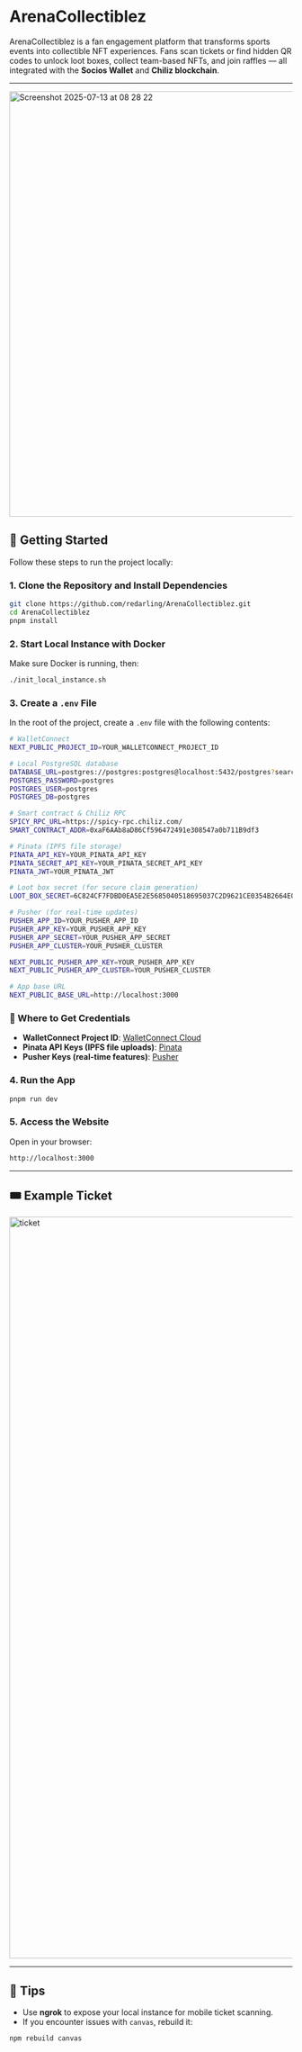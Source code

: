 # ArenaCollectiblez

ArenaCollectiblez is a fan engagement platform that transforms sports events into collectible NFT experiences.
Fans scan tickets or find hidden QR codes to unlock loot boxes, collect team-based NFTs, and join raffles — all integrated with the **Socios Wallet** and **Chiliz blockchain**.

---

<img width="1470" height="756" alt="Screenshot 2025-07-13 at 08 28 22" src="https://github.com/user-attachments/assets/1ec2e346-a766-47f2-9e98-1e4e04860343" />

## 🚀 Getting Started

Follow these steps to run the project locally:

### 1. Clone the Repository and Install Dependencies
```bash
git clone https://github.com/redarling/ArenaCollectiblez.git
cd ArenaCollectiblez
pnpm install
```

### 2. Start Local Instance with Docker
Make sure Docker is running, then:
```bash
./init_local_instance.sh
```

### 3. Create a `.env` File
In the root of the project, create a `.env` file with the following contents:

```bash
# WalletConnect
NEXT_PUBLIC_PROJECT_ID=YOUR_WALLETCONNECT_PROJECT_ID

# Local PostgreSQL database
DATABASE_URL=postgres://postgres:postgres@localhost:5432/postgres?search_path=drizzle,public
POSTGRES_PASSWORD=postgres
POSTGRES_USER=postgres
POSTGRES_DB=postgres

# Smart contract & Chiliz RPC
SPICY_RPC_URL=https://spicy-rpc.chiliz.com/
SMART_CONTRACT_ADDR=0xaF6AAb8aD86Cf596472491e308547a0b711B9df3

# Pinata (IPFS file storage)
PINATA_API_KEY=YOUR_PINATA_API_KEY
PINATA_SECRET_API_KEY=YOUR_PINATA_SECRET_API_KEY
PINATA_JWT=YOUR_PINATA_JWT

# Loot box secret (for secure claim generation)
LOOT_BOX_SECRET=6C824CF7FDBD0EA5E2E5685040518695037C2D9621CE0354B2664E0209688959

# Pusher (for real-time updates)
PUSHER_APP_ID=YOUR_PUSHER_APP_ID
PUSHER_APP_KEY=YOUR_PUSHER_APP_KEY
PUSHER_APP_SECRET=YOUR_PUSHER_APP_SECRET
PUSHER_APP_CLUSTER=YOUR_PUSHER_CLUSTER

NEXT_PUBLIC_PUSHER_APP_KEY=YOUR_PUSHER_APP_KEY
NEXT_PUBLIC_PUSHER_APP_CLUSTER=YOUR_PUSHER_CLUSTER

# App base URL
NEXT_PUBLIC_BASE_URL=http://localhost:3000
```

### 🔑 Where to Get Credentials
- **WalletConnect Project ID**: [WalletConnect Cloud](https://cloud.walletconnect.com/)  
- **Pinata API Keys (IPFS file uploads)**: [Pinata](https://app.pinata.cloud/)  
- **Pusher Keys (real-time features)**: [Pusher](https://pusher.com/)  

### 4. Run the App
```bash
pnpm run dev
```

### 5. Access the Website
Open in your browser:
```bash
http://localhost:3000
```

---

## 🎟 Example Ticket
<img width="1022" height="1318" alt="ticket" src="https://github.com/user-attachments/assets/4f5ea300-f3f0-49e6-9a56-6098fb13fde0" />

---

## 📱 Tips
- Use **ngrok** to expose your local instance for mobile ticket scanning.  
- If you encounter issues with `canvas`, rebuild it:
```bash
npm rebuild canvas
```
